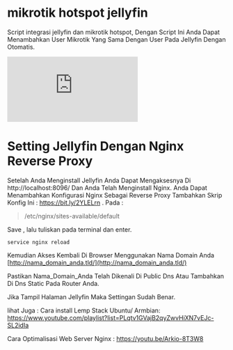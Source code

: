 
# mikrotik hotspot jellyfin
Script integrasi jellyfin dan mikrotik hotspot, Dengan Script Ini Anda Dapat Menambahkan User Mikrotik Yang Sama Dengan User Pada Jellyfin Dengan Otomatis. 


<iframe src="https://www.youtube.com/embed/-AjP_Egjsos" frameborder="0" allow="accelerometer; autoplay; encrypted-media; gyroscope; picture-in-picture" allowfullscreen></iframe>

# Setting Jellyfin Dengan Nginx Reverse Proxy

Setelah Anda Menginstall Jellyfin Anda Dapat Mengaksesnya Di http://localhost:8096/ 
Dan Anda Telah Menginstall Nginx.
Anda Dapat Menambahkan Konfigurasi Nginx Sebagai Reverse Proxy
Tambahkan Skrip Konfig Ini : https://bit.ly/2YLELrn .
Pada :
> /etc/nginx/sites-available/default

Save , lalu tuliskan pada terminal dan enter.

    service nginx reload

Kemudian Akses Kembali Di Browser Menggunakan Nama Domain Anda
[http://nama_domain_anda.tld/](http://nama_domain_anda.tld/) 

Pastikan Nama_Domain_Anda Telah  Dikenali Di Public Dns Atau Tambahkan Di Dns Static Pada Router Anda.
 
Jika Tampil Halaman Jellyfin Maka Settingan Sudah Benar.

lihat Juga :
Cara install Lemp Stack Ubuntu/ Armbian: 
https://www.youtube.com/playlist?list=PLqtv1GVajB2qyZwvHiXN7vEJc-SL2idIa

Cara Optimalisasi Web Server Nginx :
https://youtu.be/Arkio-8T3W8
